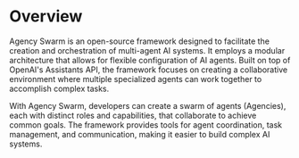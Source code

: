 # Overview

Agency Swarm is an open-source framework designed to facilitate the creation and orchestration of multi-agent AI systems. It employs a modular architecture that allows for flexible configuration of AI agents. Built on top of OpenAI's Assistants API, the framework focuses on creating a collaborative environment where multiple specialized agents can work together to accomplish complex tasks.

With Agency Swarm, developers can create a swarm of agents (Agencies), each with distinct roles and capabilities, that collaborate to achieve common goals. The framework provides tools for agent coordination, task management, and communication, making it easier to build complex AI systems. 